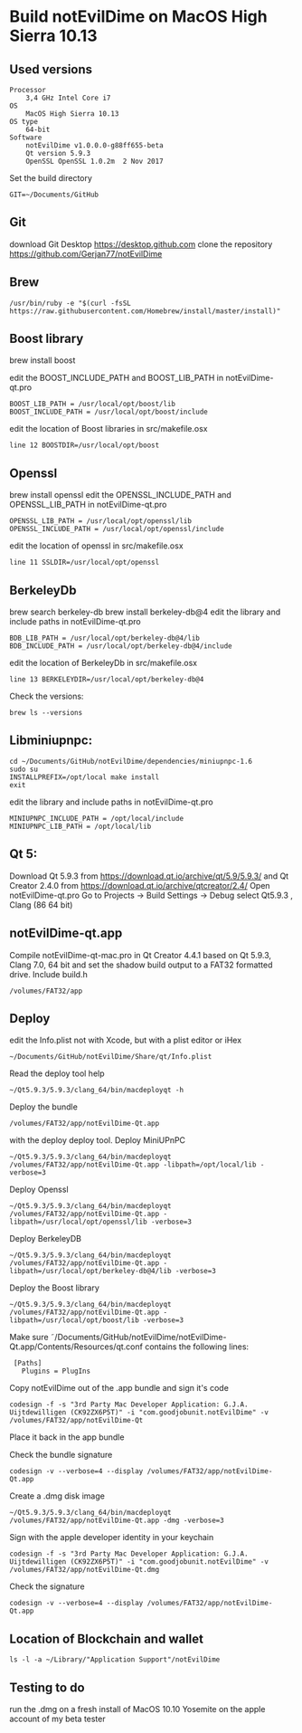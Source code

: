 # Build notEvilDime on MacOS High Sierra 10.13

Used versions
----------------
    Processor
        3,4 GHz Intel Core i7
    OS
        MacOS High Sierra 10.13
    OS type
        64-bit
    Software
        notEvilDime v1.0.0.0-g88ff655-beta
        Qt version 5.9.3
        OpenSSL OpenSSL 1.0.2m  2 Nov 2017
        
Set the build directory

    GIT=~/Documents/GitHub

Git
---
download Git Desktop https://desktop.github.com
clone the repository https://github.com/Gerjan77/notEvilDime

Brew
------
    /usr/bin/ruby -e "$(curl -fsSL https://raw.githubusercontent.com/Homebrew/install/master/install)"

Boost library
--------------
brew install boost

edit the BOOST_INCLUDE_PATH and BOOST_LIB_PATH in notEvilDime-qt.pro

    BOOST_LIB_PATH = /usr/local/opt/boost/lib
    BOOST_INCLUDE_PATH = /usr/local/opt/boost/include

edit the location of Boost libraries in src/makefile.osx

    line 12 BOOSTDIR=/usr/local/opt/boost
    

Openssl
---------
brew install openssl
edit the OPENSSL_INCLUDE_PATH and OPENSSL_LIB_PATH in notEvilDime-qt.pro

    OPENSSL_LIB_PATH = /usr/local/opt/openssl/lib
    OPENSSL_INCLUDE_PATH = /usr/local/opt/openssl/include
edit the location of openssl in src/makefile.osx

    line 11 SSLDIR=/usr/local/opt/openssl

BerkeleyDb
-------------
brew search berkeley-db
brew install berkeley-db@4
edit the library and include paths in notEvilDime-qt.pro

    BDB_LIB_PATH = /usr/local/opt/berkeley-db@4/lib
    BDB_INCLUDE_PATH = /usr/local/opt/berkeley-db@4/include
edit the location of BerkeleyDb in src/makefile.osx

    line 13 BERKELEYDIR=/usr/local/opt/berkeley-db@4

Check the versions:

    brew ls --versions

Libminiupnpc:
-------------
    cd ~/Documents/GitHub/notEvilDime/dependencies/miniupnpc-1.6
    sudo su
    INSTALLPREFIX=/opt/local make install
    exit
    
edit the library and include paths in notEvilDime-qt.pro

    MINIUPNPC_INCLUDE_PATH = /opt/local/include
    MINIUPNPC_LIB_PATH = /opt/local/lib

Qt 5:
------
Download Qt 5.9.3 from https://download.qt.io/archive/qt/5.9/5.9.3/ and Qt Creator 2.4.0 from https://download.qt.io/archive/qtcreator/2.4/ Open notEvilDime-qt.pro Go to Projects -> Build Settings -> Debug select Qt5.9.3 , Clang (86 64 bit)



notEvilDime-qt.app
-----------------
Compile notEvilDime-qt-mac.pro in Qt Creator 4.4.1 based on Qt 5.9.3, Clang 7.0, 64 bit and set the shadow build output to a FAT32 formatted drive. Include build.h

    /volumes/FAT32/app

    
Deploy
-----------------------
edit the Info.plist not with Xcode, but with a plist editor or iHex

    ~/Documents/GitHub/notEvilDime/Share/qt/Info.plist

Read the deploy tool help

    ~/Qt5.9.3/5.9.3/clang_64/bin/macdeployqt -h

Deploy the bundle

    /volumes/FAT32/app/notEvilDime-Qt.app
    
with the deploy deploy tool.
Deploy MiniUPnPC

    ~/Qt5.9.3/5.9.3/clang_64/bin/macdeployqt /volumes/FAT32/app/notEvilDime-Qt.app -libpath=/opt/local/lib -verbose=3
    
Deploy Openssl

    ~/Qt5.9.3/5.9.3/clang_64/bin/macdeployqt /volumes/FAT32/app/notEvilDime-Qt.app -libpath=/usr/local/opt/openssl/lib -verbose=3
    
Deploy BerkeleyDB

    ~/Qt5.9.3/5.9.3/clang_64/bin/macdeployqt /volumes/FAT32/app/notEvilDime-Qt.app -libpath=/usr/local/opt/berkeley-db@4/lib -verbose=3
    
Deploy the Boost library

    ~/Qt5.9.3/5.9.3/clang_64/bin/macdeployqt /volumes/FAT32/app/notEvilDime-Qt.app -libpath=/usr/local/opt/boost/lib -verbose=3
    
Make sure ˜/Documents/GitHub/notEvilDime/notEvilDime-Qt.app/Contents/Resources/qt.conf contains the following lines:

     [Paths]
       Plugins = PlugIns
    
Copy notEvilDime out of the .app bundle and sign it's code

    codesign -f -s "3rd Party Mac Developer Application: G.J.A. Uijtdewilligen (CK92ZX6P5T)" -i "com.goodjobunit.notEvilDime" -v /volumes/FAT32/app/notEvilDime-Qt

Place it back in the app bundle

Check the bundle signature

    codesign -v --verbose=4 --display /volumes/FAT32/app/notEvilDime-Qt.app
    
Create a .dmg disk image
    
    ~/Qt5.9.3/5.9.3/clang_64/bin/macdeployqt /volumes/FAT32/app/notEvilDime-Qt.app -dmg -verbose=3
    
  
Sign with the apple developer identity in your keychain

    codesign -f -s "3rd Party Mac Developer Application: G.J.A. Uijtdewilligen (CK92ZX6P5T)" -i "com.goodjobunit.notEvilDime" -v /volumes/FAT32/app/notEvilDime-Qt.dmg
    
Check the signature

    codesign -v --verbose=4 --display /volumes/FAT32/app/notEvilDime-Qt.app


Location of Blockchain and wallet
--------------------------------------
    ls -l -a ~/Library/"Application Support"/notEvilDime



Testing to do
---------------

run the .dmg on a fresh install of MacOS 10.10 Yosemite on the apple account of my beta tester


